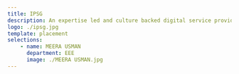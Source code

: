 ```yaml
---
title: IPSG
description: An expertise led and culture backed digital service provider.
logo: ./ipsg.jpg
template: placement
selections:
    - name: MEERA USMAN
      department: EEE
      image: ./MEERA USMAN.jpg    
---
```

